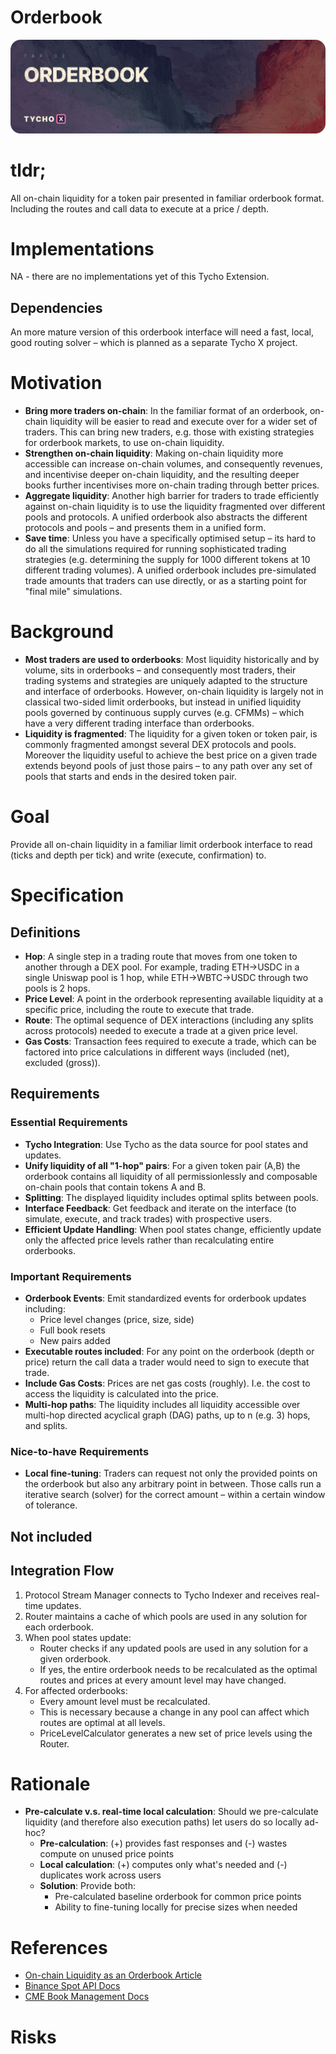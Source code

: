 # Orderbook
![Orderbook Header](./assets/orderbook-header.png)
# tldr;
All on-chain liquidity for a token pair presented in familiar orderbook format. Including the routes and call data to execute at a price / depth.
# Implementations
NA - there are no implementations yet of this Tycho Extension.
## Dependencies
An more mature version of this orderbook interface will need a fast, local, good routing solver – which is planned as a separate Tycho X project.
# Motivation
- **Bring more traders on-chain**: In the familiar format of an orderbook, on-chain liquidity will be easier to read and execute over for a wider set of traders. This can bring new traders, e.g. those with existing strategies for orderbook markets, to use on-chain liquidity.
- **Strengthen on-chain liquidity**: Making on-chain liquidity more accessible can increase on-chain volumes, and consequently revenues, and incentivise deeper on-chain liquidity, and the resulting deeper books further incentivises more on-chain trading through better prices.
- **Aggregate liquidity**: Another high barrier for traders to trade efficiently against on-chain liquidity is to use the liquidity fragmented over different pools and protocols. A unified orderbook also abstracts the different protocols and pools – and presents them in a unified form.
- **Save time**: Unless you have a specifically optimised setup – its hard to do all the simulations required for running sophisticated trading strategies (e.g. determining the supply for 1000 different tokens at 10 different trading volumes). A unified orderbook  includes pre-simulated trade amounts that traders can use directly, or as a starting point for "final mile" simulations.
# Background
- **Most traders are used to orderbooks**: Most liquidity historically and by volume, sits in orderbooks – and consequently most traders, their trading systems and strategies are uniquely adapted to the structure and interface of orderbooks. However, on-chain liquidity is largely not in classical two-sided limit orderbooks, but instead in unified liquidity pools governed by continuous supply curves (e.g. CFMMs) – which have a very different trading interface than orderbooks.
- **Liquidity is fragmented**: The liquidity for a given token or token pair, is commonly fragmented amongst several DEX protocols and pools. Moreover the liquidity useful to achieve the best price on a given trade extends beyond pools of just those pairs – to any path over any set of pools that starts and ends in the desired token pair.
# Goal
Provide all on-chain liquidity in a familiar limit orderbook interface to read (ticks and depth per tick) and write (execute, confirmation) to.
# Specification
## Definitions
- **Hop**: A single step in a trading route that moves from one token to another through a DEX pool. For example, trading ETH->USDC in a single Uniswap pool is 1 hop, while ETH->WBTC->USDC through two pools is 2 hops.
- **Price Level**: A point in the orderbook representing available liquidity at a specific price, including the route to execute that trade.
- **Route**: The optimal sequence of DEX interactions (including any splits across protocols) needed to execute a trade at a given price level.
- **Gas Costs**: Transaction fees required to execute a trade, which can be factored into price calculations in different ways (included (net), excluded (gross)).
## Requirements
### Essential Requirements
- **Tycho Integration**: Use Tycho as the data source for pool states and updates.
- **Unify liquidity of all "1-hop" pairs**: For a given token pair (A,B) the orderbook contains all liquidity of all permissionlessly and composable on-chain pools that contain tokens A and B.
- **Splitting**: The displayed liquidity includes optimal splits between pools.
- **Interface Feedback**: Get feedback and iterate on the interface (to simulate, execute, and track trades) with prospective users.
- **Efficient Update Handling**: When pool states change, efficiently update only the affected price levels rather than recalculating entire orderbooks.
### Important Requirements
- **Orderbook Events**: Emit standardized events for orderbook updates including:
  - Price level changes (price, size, side)
  - Full book resets
  - New pairs added
- **Executable routes included**: For any point on the orderbook (depth or price) return the call data a trader would need to sign to execute that trade.
- **Include Gas Costs**: Prices are net gas costs (roughly). I.e. the cost to access the liquidity is calculated into the price.
- **Multi-hop paths**: The liquidity includes all liquidity accessible over multi-hop directed acyclical graph (DAG) paths, up to n (e.g. 3) hops, and splits.
### Nice-to-have Requirements
- **Local fine-tuning**: Traders can request not only the provided points on the orderbook but also any arbitrary point in between. Those calls run a iterative search (solver) for the correct amount – within a certain window of tolerance.
## Not included
## Integration Flow
1. Protocol Stream Manager connects to Tycho Indexer and receives real-time updates.
2. Router maintains a cache of which pools are used in any solution for each orderbook.
3. When pool states update:
   - Router checks if any updated pools are used in any solution for a given orderbook.
   - If yes, the entire orderbook needs to be recalculated as the optimal routes and prices at every amount level may have changed.
4. For affected orderbooks:
   - Every amount level must be recalculated.
   - This is necessary because a change in any pool can affect which routes are optimal at all levels.
   - PriceLevelCalculator generates a new set of price levels using the Router.
# Rationale
- **Pre-calculate v.s. real-time local calculation**: Should we pre-calculate liquidity (and therefore also execution paths) let users do so locally ad-hoc?
	- **Pre-calculation**: (+) provides fast responses and (-) wastes compute on unused price points
	- **Local calculation**: (+) computes only what's needed and (-) duplicates work across users
	- **Solution**: Provide both: 
		- Pre-calculated baseline orderbook for common price points
		- Ability to fine-tuning locally for precise sizes when needed
# References
- [On-chain Liquidity as an Orderbook Article](https://www.propellerheads.xyz/blog/amm-liquidity-as-an-orderbook)
- [Binance Spot API Docs](https://developers.binance.com/docs/binance-spot-api-docs)
- [CME Book Management Docs](https://cmegroupclientsite.atlassian.net/wiki/spaces/EPICSANDBOX/pages/457223312/MDP+3.0+-+Book+Management)
# Risks
